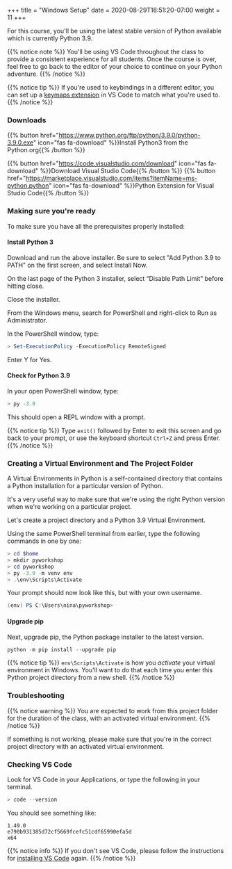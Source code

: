 +++
title = "Windows Setup"
date = 2020-08-29T16:51:20-07:00
weight = 11
+++

For this course, you'll be using the latest stable version of Python available which is currently Python 3.9. 

{{% notice note %}}
You'll be using VS Code throughout the class to provide a consistent experience for all students. Once the course is over, feel free to go back to the editor of your choice to continue on your Python adventure.
{{% /notice %}}

{{% notice tip %}}
If you're used to keybindings in a different editor, you can set up a [keymaps extension](https://code.visualstudio.com/docs/getstarted/keybindings#_keymap-extensions) in VS Code to match what you're used to.
{{% /notice %}}

### Downloads

{{% button href="https://www.python.org/ftp/python/3.9.0/python-3.9.0.exe" icon="fas fa-download" %}}Install Python3 from the Python.org{{% /button %}}

{{% button href="https://code.visualstudio.com/download" icon="fas fa-download" %}}Download Visual Studio Code{{% /button %}}
{{% button href="https://marketplace.visualstudio.com/items?itemName=ms-python.python" icon="fas fa-download" %}}Python Extension for Visual Studio Code{{% /button %}}

### Making sure you're ready

To make sure you have all the prerequisites properly installed:

#### Install Python 3

Download and run the above installer. Be sure to select "Add Python 3.9 to PATH" on the first screen, and select Install Now. 

On the last page of the Python 3 installer, select “Disable Path Limit” before hitting close.

Close the installer.

From the Windows menu, search for PowerShell and right-click to Run as Administrator.

In the PowerShell window, type:

```powershell
> Set-ExecutionPolicy -ExecutionPolicy RemoteSigned
```

Enter Y for Yes.

#### Check for Python 3.9

In your open PowerShell window, type:

```powershell
> py -3.9
```

This should open a REPL window with a prompt.

{{% notice tip %}}
Type `exit()` followed by Enter to exit this screen and go back to your prompt, or use the keyboard shortcut `Ctrl+Z` and press Enter.
{{% /notice %}}


### Creating a Virtual Environment and The Project Folder

A Virtual Environments in Python is a self-contained directory that contains a Python installation for a particular version of Python.

It's a very useful way to make sure that we're using the right Python version when we're working on a particular project.

Let's create a project directory and a Python 3.9 Virtual Environment.

Using the same PowerShell terminal from earlier, type the following commands in one by one:

```powershell
> cd $home
> mkdir pyworkshop
> cd pyworkshop
> py -3.9 -m venv env
> .\env\Scripts\Activate
```

Your prompt should now look like this, but with your own username.

```powershell
(env) PS C:\Users\nina\pyworkshop>
```

#### Upgrade pip

Next, upgrade pip, the Python package installer to the latest version.

```powershell
python -m pip install --upgrade pip
```

{{% notice tip %}}
`env\Scripts\Activate` is how you *activate* your virtual environment in Windows. You'll want to do that each time you enter this Python project directory from a new shell.
{{% /notice %}}


### Troubleshooting

{{% notice warning %}}
You are expected to work from this project folder for the duration of the class, with an activated virtual environment.
{{% /notice %}}

If something is not working, please make sure that you're in the correct project directory with an activated virtual environment.

### Checking VS Code

Look for VS Code in your Applications, or type the following in your terminal.

```powershell
> code --version
```

You should see something like:

```text
1.49.0
e790b931385d72cf5669fcefc51cdf65990efa5d
x64
```

{{% notice info %}}
If you don't see VS Code, please follow the instructions for [installing VS Code](https://code.visualstudio.com/download) again.
{{% /notice %}}